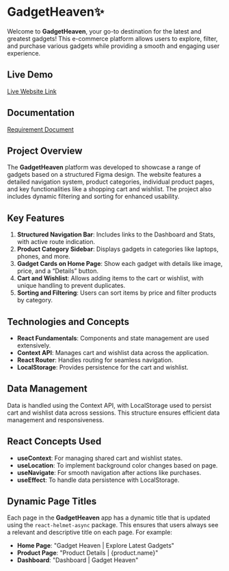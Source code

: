 # GadgetHeaven✨

Welcome to **GadgetHeaven**, your go-to destination for the latest and greatest gadgets! This e-commerce platform allows users to explore, filter, and purchase various gadgets while providing a smooth and engaging user experience.

## Live Demo

[Live Website Link](https://gadget-heaven-sahed009.netlify.app/)

## Documentation

[Requirement Document](https://github.com/ProgrammingHero1/B10-A8-gadget-heaven/blob/main/Batch-10_Assignment-08.pdf)

## Project Overview

The **GadgetHeaven** platform was developed to showcase a range of gadgets based on a structured Figma design. The website features a detailed navigation system, product categories, individual product pages, and key functionalities like a shopping cart and wishlist. The project also includes dynamic filtering and sorting for enhanced usability.

## Key Features

1. **Structured Navigation Bar**: Includes links to the Dashboard and Stats, with active route indication.
2. **Product Category Sidebar**: Displays gadgets in categories like laptops, phones, and more.
3. **Gadget Cards on Home Page**: Show each gadget with details like image, price, and a “Details” button.
4. **Cart and Wishlist**: Allows adding items to the cart or wishlist, with unique handling to prevent duplicates.
5. **Sorting and Filtering**: Users can sort items by price and filter products by category.

## Technologies and Concepts

- **React Fundamentals**: Components and state management are used extensively.
- **Context API**: Manages cart and wishlist data across the application.
- **React Router**: Handles routing for seamless navigation.
- **LocalStorage**: Provides persistence for the cart and wishlist.

## Data Management

Data is handled using the Context API, with LocalStorage used to persist cart and wishlist data across sessions. This structure ensures efficient data management and responsiveness.

## React Concepts Used

- **useContext**: For managing shared cart and wishlist states.
- **useLocation**: To implement background color changes based on page.
- **useNavigate**: For smooth navigation after actions like purchases.
- **useEffect**: To handle data persistence with LocalStorage.

## Dynamic Page Titles

Each page in the **GadgetHeaven** app has a dynamic title that is updated using the `react-helmet-async` package. This ensures that users always see a relevant and descriptive title on each page. For example:
  
- **Home Page**: "Gadget Heaven | Explore Latest Gadgets"
- **Product Page**: "Product Details | {product.name}"
- **Dashboard**: "Dashboard | Gadget Heaven"
